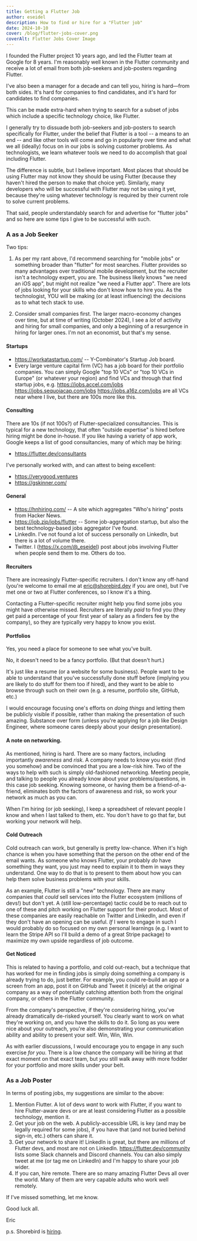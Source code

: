 ```yaml
---
title: Getting a Flutter Job
author: eseidel
description: How to find or hire for a "Flutter job"
date: 2024-10-10
cover: /blog/flutter-jobs-cover.png
coverAlt: Flutter Jobs Cover Image
---
```


I founded the Flutter project 10 years ago, and led the Flutter team at Google
for 8 years. I'm reasonably well known in the Flutter community and receive a
lot of email from both job-seekers and job-posters regarding Flutter.

I've also been a manager for a decade and can tell you, hiring is hard—from
both sides. It's hard for companies to find candidates, and it's hard for
candidates to find companies.

This can be made extra-hard when trying to search for a subset of jobs which
include a specific technology choice, like Flutter.

I generally try to dissuade both job-seekers and job-posters to search
specifically for Flutter, under the belief that Flutter is a tool -- a means to
an end -- and like other tools will come and go in popularity over time and what
we all (ideally) focus on in our jobs is solving customer problems. As
technologists, we learn whatever tools we need to do accomplish that
goal including Flutter.

The difference is subtle, but I believe important. Most places that should be
using Flutter may not know they should be using Flutter (because they haven't
hired the person to make that choice yet). Similarly, many developers who will be
successful with Flutter may not be using it yet, because they're using whatever
technology is required by their current role to solve current problems.

That said, people understandably search for and advertise for "flutter jobs"
and so here are some tips I give to be successful with such.

### A as a Job Seeker

Two tips:

1. As per my rant above, I'd recommend searching for "mobile jobs" or something
   broader than "flutter" for most searches. Flutter provides so many advantages
   over traditional mobile development, but the recruiter isn't a technology
   expert, you are. The business likely knows "we need an iOS app", but might
   not realize "we need a Flutter app". There are lots of jobs looking for your
   skills who don't know how to hire you. As the technologist, YOU will be
   making (or at least influencing) the decisions as to what tech stack to use.

2. Consider small companies first. The larger macro-economy changes over time,
   but at time of writing (October 2024), I see a _lot_ of activity and hiring
   for small companies, and only a beginning of a resurgence in hiring for
   larger ones. I'm not an economist, but that's my sense.

#### Startups

- https://workatastartup.com/ -- Y-Combinator's Startup Job board.
- Every large venture capital firm (VC) has a job board for their portfolio
  companies. You can simply Google "top 10 VCs" or "top 10 VCs in Europe" (or
  whatever your region) and find VCs and through that find startup jobs, e.g.
  https://jobs.accel.com/jobs https://jobs.sequoiacap.com/jobs
  https://jobs.a16z.com/jobs are all VCs near where I live, but there are 100s
  more like this.

#### Consulting

There are 10s (if not 100s?) of Flutter-specialized consultancies. This is
typical for a new technology, that often "outside expertise" is hired before
hiring might be done in-house. If you like having a variety of app work, Google
keeps a list of good consultancies, many of which may be hiring:

- https://flutter.dev/consultants

I've personally worked with, and can attest to being excellent:

- https://verygood.ventures
- https://gskinner.com/

#### General

- https://hnhiring.com/ -- A site which aggregates "Who's hiring" posts from
  Hacker News.
- https://job.zip/jobs/flutter -- Some job-aggregation startup, but
  also the best technology-based jobs aggregator I've found.
- LinkedIn. I've not found a lot of success personally on LinkedIn, but there is
  a lot of volume there.
- Twitter. I (https://x.com/@_eseidel) post about jobs involving Flutter when
  people send them to me. Others do too.

#### Recruiters

There are increasingly Flutter-specific recruiters. I don't know any off-hand
(you're welcome to email me at eric@shorebird.dev if you are one), but I've met
one or two at Flutter conferences, so I know it's a thing.

Contacting a Flutter-specific recruiter might help you find some jobs you might
have otherwise missed. Recruiters are literally _paid_ to find you (they get
paid a percentage of your first year of salary as a finders fee by the company),
so they are typically very happy to know you exist.

#### Portfolios

Yes, you need a place for someone to see what you've built.

No, it doesn't need to be a fancy portfolio. (But that doesn't hurt.)

It's just like a resume (or a website for some business). People want to be able
to understand that you've successfully done stuff before (implying you are
likely to do stuff for them too if hired), and they want to be able to browse
through such on their own (e.g. a resume, portfolio site, GitHub, etc.)

I would encourage focusing one's efforts on _doing things_ and letting them be
publicly visible if possible, rather than making the presentation of such
amazing. Substance over form (unless you're applying for a job like Design
Engineer, where someone cares deeply about your design presentation).

#### A note on networking.

As mentioned, hiring is hard. There are so many factors, including importantly
_awareness_ and _risk_. A company needs to know you exist (find you somehow) and
be convinced that you are a low-risk hire. Two of the ways to help with such is
simply old-fashioned networking. Meeting people, and talking to people you
already know about your problems/questions, in this case job seeking. Knowing
someone, or having them be a friend-of-a-friend, eliminates both the factors of
awareness and risk, so work your network as much as you can.

When I'm hiring (or job seeking), I keep a spreadsheet of relevant people I know
and when I last talked to them, etc. You don't have to go that far, but working
your network will help.

#### Cold Outreach

Cold outreach can work, but generally is pretty low-chance. When it's high
chance is when you have something that the person on the other end of the email
wants. As someone who knows Flutter, your probably _do_ have something they
want, you just may need to explain it to them in ways they understand. One way
to do that is to present to them about how you can help them solve business
problems with your skills.

As an example, Flutter is still a "new" technology. There are many companies
that _could_ sell services into the Flutter ecosystem (millions of devs!) but
don't yet. A (still low-percentage) tactic could be to reach out to one of these
and pitch working on Flutter support for their product. Most of these companies
are easily reachable on Twitter and LinkedIn, and even if they don't have an
opening can be useful. _If_ I were to engage in such I would probably do so
focused on my own personal learnings (e.g. I want to learn the Stripe API so
I'll build a demo of a great Stripe package) to maximize my own upside
regardless of job outcome.

#### Get Noticed

This is related to having a portfolio, and cold out-reach, but a technique
that has worked for me in finding jobs is simply doing something a company
is already trying to do, just better. For example, you could re-build an app
or a screen from an app, post it on GitHub and Tweet it (nicely) at the original
company as a way of potentially catching attention both from the original
company, or others in the Flutter community.

From the company's perspective, if they're considering hiring, you've already
dramatically de-risked yourself. You clearly want to work on what they're
working on, and you have the skills to do it. So long as you were nice about
your outreach, you're also demonstrating your communication ability and
ability to present your self. Win, Win, Win.

As with earlier discussions, I would encourage you to engage in any such
exercise _for you_. There is a low chance the company will be hiring at that
exact moment on that exact team, but _you_ still walk away with more fodder for
your portfolio and more skills under your belt.

### As a Job Poster

In terms of posting jobs, my suggestions are similar to the above:

1. Mention Flutter. A lot of devs _want_ to work with Flutter, if you want to
   hire Flutter-aware devs or are at least considering Flutter as a possible
   technology, mention it.
2. Get your job on the web. A publicly-accessible URL is key (and may be
   legally required for some jobs), if you have that (and not buried behind
   sign-in, etc.) others can share it.
3. Get your network to share it! LinkedIn is great, but there are millions of
   Flutter devs, and most are not on LinkedIn. https://flutter.dev/community
   lists some Slack channels and Discord channels. You can also simply tweet at
   me (or tag me on LinkedIn) and I'm happy to share your job wider.
4. If you can, hire remote. There are so many amazing Flutter Devs all over the
   world. Many of them are very capable adults who work well remotely.

If I've missed something, let me know.

Good luck all.

Eric

p.s. Shorebird is [hiring](https://shorebird.dev/jobs).
